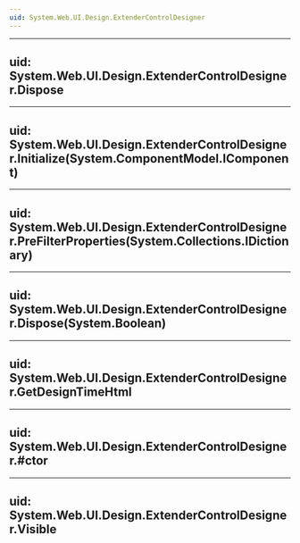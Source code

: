 ```yaml
---
uid: System.Web.UI.Design.ExtenderControlDesigner
---
```


---
uid: System.Web.UI.Design.ExtenderControlDesigner.Dispose
---

---
uid: System.Web.UI.Design.ExtenderControlDesigner.Initialize(System.ComponentModel.IComponent)
---

---
uid: System.Web.UI.Design.ExtenderControlDesigner.PreFilterProperties(System.Collections.IDictionary)
---

---
uid: System.Web.UI.Design.ExtenderControlDesigner.Dispose(System.Boolean)
---

---
uid: System.Web.UI.Design.ExtenderControlDesigner.GetDesignTimeHtml
---

---
uid: System.Web.UI.Design.ExtenderControlDesigner.#ctor
---

---
uid: System.Web.UI.Design.ExtenderControlDesigner.Visible
---
